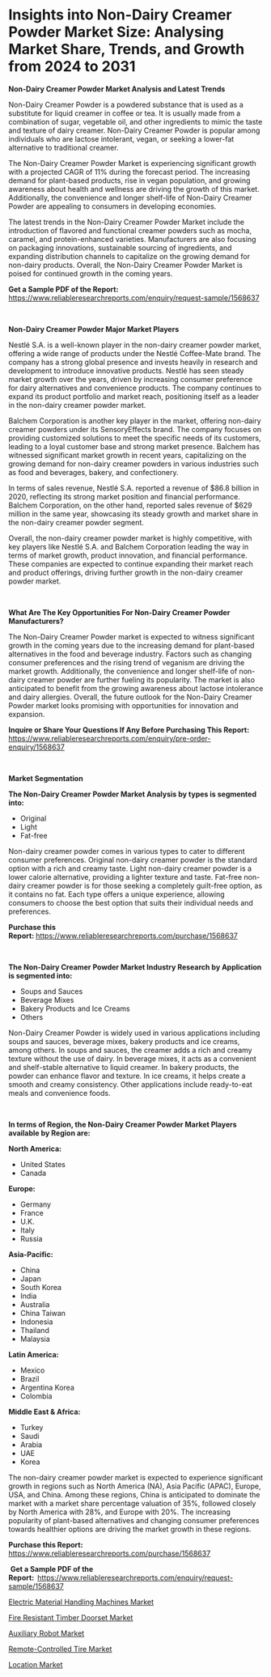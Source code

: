 <p><h1>Insights into Non-Dairy Creamer Powder Market Size: Analysing Market Share, Trends, and Growth from 2024 to 2031</h1></p><p><strong>Non-Dairy Creamer Powder Market Analysis and Latest Trends</strong></p>
<p><p>Non-Dairy Creamer Powder is a powdered substance that is used as a substitute for liquid creamer in coffee or tea. It is usually made from a combination of sugar, vegetable oil, and other ingredients to mimic the taste and texture of dairy creamer. Non-Dairy Creamer Powder is popular among individuals who are lactose intolerant, vegan, or seeking a lower-fat alternative to traditional creamer.</p><p>The Non-Dairy Creamer Powder Market is experiencing significant growth with a projected CAGR of 11% during the forecast period. The increasing demand for plant-based products, rise in vegan population, and growing awareness about health and wellness are driving the growth of this market. Additionally, the convenience and longer shelf-life of Non-Dairy Creamer Powder are appealing to consumers in developing economies.</p><p>The latest trends in the Non-Dairy Creamer Powder Market include the introduction of flavored and functional creamer powders such as mocha, caramel, and protein-enhanced varieties. Manufacturers are also focusing on packaging innovations, sustainable sourcing of ingredients, and expanding distribution channels to capitalize on the growing demand for non-dairy products. Overall, the Non-Dairy Creamer Powder Market is poised for continued growth in the coming years.</p></p>
<p><strong>Get a Sample PDF of the Report:&nbsp;</strong> <a href="https://www.reliableresearchreports.com/enquiry/request-sample/1568637">https://www.reliableresearchreports.com/enquiry/request-sample/1568637</a></p>
<p>&nbsp;</p>
<p><strong>Non-Dairy Creamer Powder Major Market Players</strong></p>
<p><p>Nestlé S.A. is a well-known player in the non-dairy creamer powder market, offering a wide range of products under the Nestlé Coffee-Mate brand. The company has a strong global presence and invests heavily in research and development to introduce innovative products. Nestlé has seen steady market growth over the years, driven by increasing consumer preference for dairy alternatives and convenience products. The company continues to expand its product portfolio and market reach, positioning itself as a leader in the non-dairy creamer powder market.</p><p>Balchem Corporation is another key player in the market, offering non-dairy creamer powders under its SensoryEffects brand. The company focuses on providing customized solutions to meet the specific needs of its customers, leading to a loyal customer base and strong market presence. Balchem has witnessed significant market growth in recent years, capitalizing on the growing demand for non-dairy creamer powders in various industries such as food and beverages, bakery, and confectionery.</p><p>In terms of sales revenue, Nestlé S.A. reported a revenue of $86.8 billion in 2020, reflecting its strong market position and financial performance. Balchem Corporation, on the other hand, reported sales revenue of $629 million in the same year, showcasing its steady growth and market share in the non-dairy creamer powder segment.</p><p>Overall, the non-dairy creamer powder market is highly competitive, with key players like Nestlé S.A. and Balchem Corporation leading the way in terms of market growth, product innovation, and financial performance. These companies are expected to continue expanding their market reach and product offerings, driving further growth in the non-dairy creamer powder market.</p></p>
<p>&nbsp;</p>
<p><strong>What Are The Key Opportunities For Non-Dairy Creamer Powder Manufacturers?</strong></p>
<p><p>The Non-Dairy Creamer Powder market is expected to witness significant growth in the coming years due to the increasing demand for plant-based alternatives in the food and beverage industry. Factors such as changing consumer preferences and the rising trend of veganism are driving the market growth. Additionally, the convenience and longer shelf-life of non-dairy creamer powder are further fueling its popularity. The market is also anticipated to benefit from the growing awareness about lactose intolerance and dairy allergies. Overall, the future outlook for the Non-Dairy Creamer Powder market looks promising with opportunities for innovation and expansion.</p></p>
<p><strong>Inquire or Share Your Questions If Any Before Purchasing This Report:</strong> <a href="https://www.reliableresearchreports.com/enquiry/pre-order-enquiry/1568637">https://www.reliableresearchreports.com/enquiry/pre-order-enquiry/1568637</a></p>
<p>&nbsp;</p>
<p><strong>Market Segmentation</strong></p>
<p><strong>The Non-Dairy Creamer Powder Market Analysis by types is segmented into:</strong></p>
<p><ul><li>Original</li><li>Light</li><li>Fat-free</li></ul></p>
<p><p>Non-dairy creamer powder comes in various types to cater to different consumer preferences. Original non-dairy creamer powder is the standard option with a rich and creamy taste. Light non-dairy creamer powder is a lower calorie alternative, providing a lighter texture and taste. Fat-free non-dairy creamer powder is for those seeking a completely guilt-free option, as it contains no fat. Each type offers a unique experience, allowing consumers to choose the best option that suits their individual needs and preferences.</p></p>
<p><strong>Purchase this Report:&nbsp;</strong><a href="https://www.reliableresearchreports.com/purchase/1568637">https://www.reliableresearchreports.com/purchase/1568637</a></p>
<p>&nbsp;</p>
<p><strong>The Non-Dairy Creamer Powder Market Industry Research by Application is segmented into:</strong></p>
<p><ul><li>Soups and Sauces</li><li>Beverage Mixes</li><li>Bakery Products and Ice Creams</li><li>Others</li></ul></p>
<p><p>Non-Dairy Creamer Powder is widely used in various applications including soups and sauces, beverage mixes, bakery products and ice creams, among others. In soups and sauces, the creamer adds a rich and creamy texture without the use of dairy. In beverage mixes, it acts as a convenient and shelf-stable alternative to liquid creamer. In bakery products, the powder can enhance flavor and texture. In ice creams, it helps create a smooth and creamy consistency. Other applications include ready-to-eat meals and convenience foods.</p></p>
<p>&nbsp;</p>
<p><strong>In terms of Region, the Non-Dairy Creamer Powder Market Players available by Region are:</strong></p>
<p>
    <p> <strong> North America: </strong>
        <ul>
            <li>United States</li>
            <li>Canada</li>
        </ul>
        </p> 
    <p> <strong> Europe: </strong>
        <ul>
            <li>Germany</li>
            <li>France</li>
            <li>U.K.</li>
            <li>Italy</li>
            <li>Russia</li>
        </ul>
        </p> 
    <p> <strong> Asia-Pacific: </strong>
        <ul>
            <li>China</li>
            <li>Japan</li>
            <li>South Korea</li>
            <li>India</li>
            <li>Australia</li>
            <li>China Taiwan</li>
            <li>Indonesia</li>
            <li>Thailand</li>
            <li>Malaysia</li>
        </ul>
        </p> 
    <p> <strong> Latin America: </strong>
        <ul>
            <li>Mexico</li>
            <li>Brazil</li>
            <li>Argentina Korea</li>
            <li>Colombia</li>
        </ul>
        </p> 
    <p> <strong> Middle East & Africa: </strong>
        <ul>
            <li>Turkey</li>
            <li>Saudi</li>
            <li>Arabia</li>
            <li>UAE</li>
            <li>Korea</li>
        </ul>
    </p>
    </p>
<p><p>The non-dairy creamer powder market is expected to experience significant growth in regions such as North America (NA), Asia Pacific (APAC), Europe, USA, and China. Among these regions, China is anticipated to dominate the market with a market share percentage valuation of 35%, followed closely by North America with 28%, and Europe with 20%. The increasing popularity of plant-based alternatives and changing consumer preferences towards healthier options are driving the market growth in these regions.</p></p>
<p><strong>Purchase this Report: </strong><a href="https://www.reliableresearchreports.com/purchase/1568637">https://www.reliableresearchreports.com/purchase/1568637</a></p>
<p>&nbsp;<strong>Get a Sample PDF of the Report:&nbsp;&nbsp;</strong><a href="https://www.reliableresearchreports.com/enquiry/request-sample/1568637">https://www.reliableresearchreports.com/enquiry/request-sample/1568637</a></p>
<p><strong></strong></p>
<p><p><a href="https://github.com/elizabethdagraca/Market-Research-Report-List-2/blob/main/electric-material-handling-machines-market.md">Electric Material Handling Machines Market</a></p><p><a href="https://github.com/zjyglelu/Market-Research-Report-List-1/blob/main/fire-resistant-timber-doorset-market.md">Fire Resistant Timber Doorset Market</a></p><p><a href="https://github.com/santosh758595/Market-Research-Report-List-3/blob/main/auxiliary-robot-market.md">Auxiliary Robot Market</a></p><p><a href="https://github.com/zjyglelu/Market-Research-Report-List-1/blob/main/remote-controlled-tire-market.md">Remote-Controlled Tire Market</a></p><p><a href="https://github.com/mbisetmhermsr/Market-Research-Report-List-1/blob/main/location-market.md">Location Market</a></p></p>